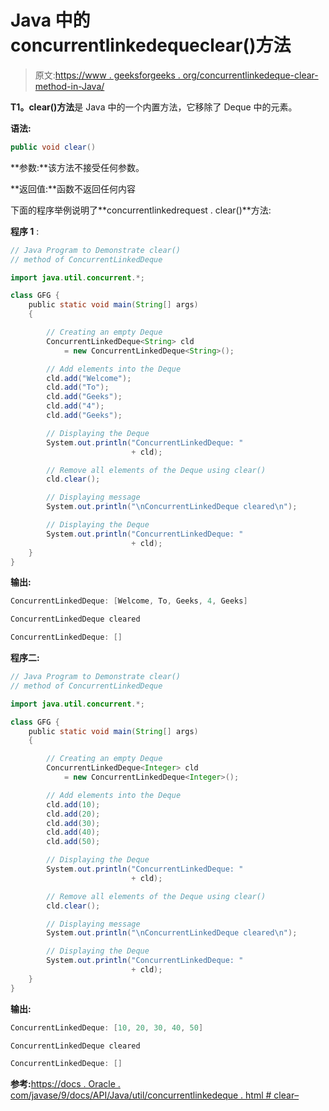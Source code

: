 # Java 中的 concurrentlinkedequeclear()方法

> 原文:[https://www . geeksforgeeks . org/concurrentlinkedeque-clear-method-in-Java/](https://www.geeksforgeeks.org/concurrentlinkeddeque-clear-method-in-java/)

**T1。clear()方法**是 Java 中的一个内置方法，它移除了 Deque 中的元素。

**语法:**

```java
public void clear()
```

**参数:**该方法不接受任何参数。

**返回值:**函数不返回任何内容

下面的程序举例说明了**concurrentlinkedrequest . clear()**方法:

**程序 1** :

```java
// Java Program to Demonstrate clear()
// method of ConcurrentLinkedDeque

import java.util.concurrent.*;

class GFG {
    public static void main(String[] args)
    {

        // Creating an empty Deque
        ConcurrentLinkedDeque<String> cld
            = new ConcurrentLinkedDeque<String>();

        // Add elements into the Deque
        cld.add("Welcome");
        cld.add("To");
        cld.add("Geeks");
        cld.add("4");
        cld.add("Geeks");

        // Displaying the Deque
        System.out.println("ConcurrentLinkedDeque: "
                           + cld);

        // Remove all elements of the Deque using clear()
        cld.clear();

        // Displaying message
        System.out.println("\nConcurrentLinkedDeque cleared\n");

        // Displaying the Deque
        System.out.println("ConcurrentLinkedDeque: "
                           + cld);
    }
}
```

**输出:**

```java
ConcurrentLinkedDeque: [Welcome, To, Geeks, 4, Geeks]

ConcurrentLinkedDeque cleared

ConcurrentLinkedDeque: []

```

**程序二:**

```java
// Java Program to Demonstrate clear()
// method of ConcurrentLinkedDeque

import java.util.concurrent.*;

class GFG {
    public static void main(String[] args)
    {

        // Creating an empty Deque
        ConcurrentLinkedDeque<Integer> cld
            = new ConcurrentLinkedDeque<Integer>();

        // Add elements into the Deque
        cld.add(10);
        cld.add(20);
        cld.add(30);
        cld.add(40);
        cld.add(50);

        // Displaying the Deque
        System.out.println("ConcurrentLinkedDeque: "
                           + cld);

        // Remove all elements of the Deque using clear()
        cld.clear();

        // Displaying message
        System.out.println("\nConcurrentLinkedDeque cleared\n");

        // Displaying the Deque
        System.out.println("ConcurrentLinkedDeque: "
                           + cld);
    }
}
```

**输出:**

```java
ConcurrentLinkedDeque: [10, 20, 30, 40, 50]

ConcurrentLinkedDeque cleared

ConcurrentLinkedDeque: []

```

**参考:**[https://docs . Oracle . com/javase/9/docs/API/Java/util/concurrentlinkedeque . html # clear–](https://docs.oracle.com/javase/9/docs/api/java/util/concurrent/ConcurrentLinkedDeque.html#clear--)